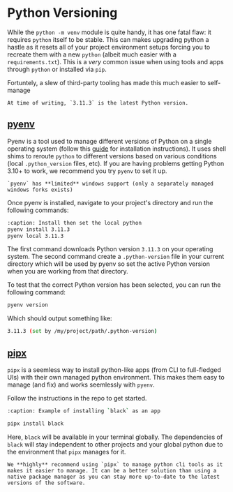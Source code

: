 # Python Versioning

While the `python -m venv` module is quite handy, it has one fatal flaw: it requires `python` itself to be stable. This can makes upgrading python a hastle as it resets all of your project environment setups forcing you to recreate them with a new `python` (albeit much easier with a `requirements.txt`). This is a *very* common issue when using tools and apps through `python` or installed via `pip`. 

Fortuntely, a slew of third-party tooling has made this much easier to self-manage

```{note}
At time of writing, `3.11.3` is the latest Python version.
```

## [pyenv](https://github.com/pyenv/pyenv)

Pyenv is a tool used to manage different versions of Python on a single operating system (follow this [guide](https://github.com/pyenv/pyenv#installation) for installation instructions). It uses shell shims to reroute `python` to different versions based on various conditions (local `.python_version` files, etc). If you are having problems getting Python 3.10+ to work, we recommend you try `pyenv` to set it up.

```{warning}
`pyenv` has **limited** windows support (only a separately managed windows forks exists)
```

Once pyenv is installed, navigate to your project's directory and run the following commands:

```bash
:caption: Install then set the local python
pyenv install 3.11.3
pyenv local 3.11.3
```

The first command downloads Python version `3.11.3` on your operating system. The second command create a `.python-version` file in your current directory which will be used by pyenv so set the active Python version when you are working from that directory.

To test that the correct Python version has been selected, you can run the following command:

```bash
pyenv version
```

Which should output something like:

```bash
3.11.3 (set by /my/project/path/.python-version)
```

<!-- ## [rtx](https://github.com/jdxcode/rtx)

```{warning}
This is some bleeding edge tech, hot off the press! The maintainers haven't used this tool yet.
```

`rtx` is runtime manager for multiple runtimes (built after the predecessor, [asdf](https://asdf-vm.com/)). Similar to `pyenv`, it can help manage multiple python versions. This tool might be better for you if you:

- Need a solution for other runtimes (`ruby`, `nodejs`)
- Find `pyenv`  -->


## [pipx](https://github.com/pypa/pipx)

`pipx` is a seemless way to install python-like apps (from CLI to full-fledged UIs) with their own managed python environment. This makes them easy to manage (and fix) and works seemlessly with `pyenv`.

Follow the instructions in the repo to get started.

```bash
:caption: Example of installing `black` as an app

pipx install black
```

Here, `black` will be available in your terminal globally. The dependencies of `black` will stay independent to other projects and your global python due to the environment that `pipx` manages for it.

```{note}
We **highly** recommend using `pipx` to manage python cli tools as it makes it easier to manage. It can be a better solution than using a native package manager as you can stay more up-to-date to the latest versions of the software.
```
